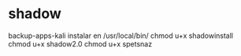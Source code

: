 # shadow
backup-apps-kali
instalar en /usr/local/bin/ 
chmod u+x shadowinstall
chmod u+x shadow2.0
chmod u+x spetsnaz
